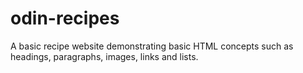 # odin-recipes
A basic recipe website demonstrating basic HTML concepts such as headings, paragraphs, images, links and lists.
